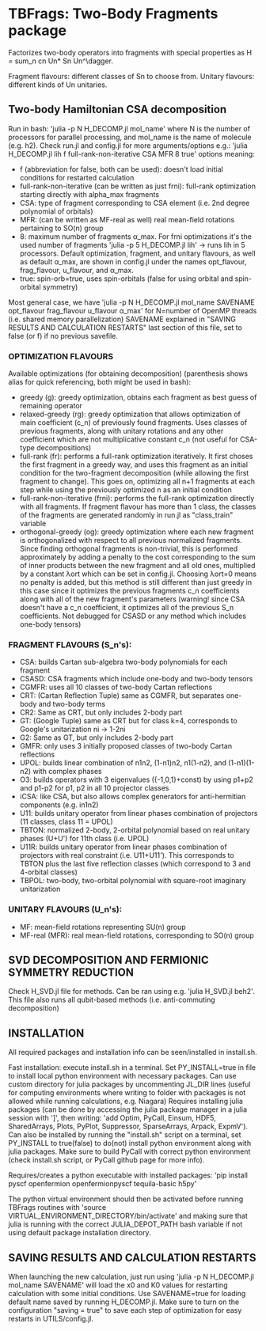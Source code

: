 #  TBFrags: Two-Body Fragments package 

Factorizes two-body operators into fragments with special properties as 
H = sum_n cn Un* Sn Un^\dagger.

Fragment flavours: different classes of Sn to choose from. Unitary flavours: different kinds of Un unitaries. 


## Two-body Hamiltonian CSA decomposition
Run in bash:
'julia -p N H_DECOMP.jl mol_name'
where N is the number of processors for parallel processing, and mol_name is the name of molecule (e.g. h2).
Check run.jl and config.jl for more arguments/options
e.g.:
'julia H_DECOMP.jl lih f full-rank-non-iterative CSA MFR 8 true'
    options meaning:
- f (abbreviation for false, both can be used): doesn't load initial conditions for restarted calculation
- full-rank-non-iterative (can be written as just frni): full-rank optimization starting directly with alpha_max fragments
- CSA: type of fragment corresponding to CSA element (i.e. 2nd degree polynomial of orbitals)
- MFR: (can be written as MF-real as well) real mean-field rotations pertaining to SO(n) group
- 8: maximum number of fragments α_max. For frni optimizations it's the used number of fragments
'julia -p 5 H_DECOMP.jl lih' -> runs lih in 5 processors. Default optimization, fragment, and unitary flavours, as well as default α_max, are shown in config.jl under the names opt_flavour, frag_flavour, u_flavour, and α_max.
- true: spin-orb=true, uses spin-orbitals (false for using orbital and spin-orbital symmetry)

Most general case, we have
'julia -p N H_DECOMP.jl mol_name SAVENAME opt_flavour frag_flavour u_flavour α_max'
for N=number of OpenMP threads (i.e. shared memory parallelization)
SAVENAME explained in "SAVING RESULTS AND CALCULATION RESTARTS" last section of this file, set to false (or f) if no previous savefile.

### OPTIMIZATION FLAVOURS
Available optimizations (for obtaining decomposition) (parenthesis shows alias for quick referencing, both might be used in bash):
- greedy (g): greedy optimization, obtains each fragment as best guess of remaining operator
- relaxed-greedy (rg): greedy optimization that allows optimization of main coefficient (c_n) of previously found fragments. Uses classes of previous fragments, along with unitary rotations and any other coefficient which are not multiplicative constant c_n (not useful for CSA-type decompositions)
- full-rank (fr): performs a full-rank optimization iteratively. It first choses the first fragment in a greedy way, and uses this fragment as an initial condition for the two-fragment decomposition (while allowing the first fragment to change). This goes on, optimizing all n+1 fragments at each step while using the previously optimized n as an initial condition
- full-rank-non-iterative (frni): performs the full-rank optimization directly with all fragments. If fragment flavour has more than 1 class, the classes of the fragments are generated randomly in run.jl as "class_train" variable
- orthogonal-greedy (og): greedy optimization where each new fragment is orthogonalized with respect to all previous normalized fragments. Since finding orthogonal fragments is non-trivial, this is performed approximately by adding a penalty to the cost corresponding to the sum of inner products between the new fragment and all old ones, multiplied by a constant λort which can be set in config.jl. Choosing λort=0 means no penalty is added, but this method is still different than just greedy in this case since it optimizes the previous fragments c_n coefficients along with all of the new fragment's parameters (warning! since CSA doesn't have a c_n coefficient, it optimizes all of the previous S_n coefficients. Not debugged for CSASD or any method which includes one-body tensors)


### FRAGMENT FLAVOURS (S_n's):
- CSA: builds Cartan sub-algebra two-body polynomials for each fragment
- CSASD: CSA fragments which include one-body and two-body tensors
- CGMFR: uses all 10 classes of two-body Cartan reflections
- CRT: (Cartan Reflection Tuple) same as CGMFR, but separates one-body and two-body terms
- CR2: Same as CRT, but only includes 2-body part
- GT: (Google Tuple) same as CRT but for class k=4, corresponds to Google's unitarization ni -> 1-2ni
- G2: Same as GT, but only includes 2-body part
- GMFR: only uses 3 initially proposed classes of two-body Cartan reflections
- UPOL: builds linear combination of n1n2, (1-n1)n2, n1(1-n2), and (1-n1)(1-n2) with complex phases
- O3: builds operators with 3 eigenvalues ({-1,0,1}+const) by using p1+p2 and p1-p2 for p1, p2 in all 10 projector classes
- iCSA: like CSA, but also allows complex generators for anti-hermitian components (e.g. in1n2)
- U11: builds unitary operator from linear phases combination of projectors (11 classes, class 11 = UPOL)
- TBTON: normalized 2-body, 2-orbital polynomial based on real unitary phases (U+U') for 11th class (i.e. UPOL)
- U11R: builds unitary operator from linear phases combination of projectors with real constraint (i.e. U11+U11'). This corresponds to TBTON plus the last five reflection classes (which correspond to 3 and 4-orbital classes)
- TBPOL: two-body, two-orbital polynomial with square-root imaginary unitarization

### UNITARY FLAVOURS (U_n's):
- MF: mean-field rotations representing SU(n) group
- MF-real (MFR): real mean-field rotations, corresponding to SO(n) group


## SVD DECOMPOSITION AND FERMIONIC SYMMETRY REDUCTION
Check H_SVD.jl file for methods. Can be ran using e.g. 'julia H_SVD.jl beh2'. This file also runs all qubit-based methods (i.e. anti-commuting decomposition)
## INSTALLATION
All required packages and installation info can be seen/installed in install.sh.

Fast installation: execute install.sh in a terminal. Set PY_INSTALL=true in file to install local python environment with necessary packages. Can use custom directory for julia packages by uncommenting JL_DIR lines (useful for computing environments where writing to folder with packages is not allowed while running calculations, e.g. Niagara)
Requires installing julia packages (can be done by accessing the julia package manager in a julia session with ']', then writing: 'add Optim, PyCall, Einsum, HDF5, SharedArrays, Plots, PyPlot, Suppressor, SparseArrays, Arpack, ExpmV'). Can also be installed by running the "install.sh" script on a terminal, set PY_INSTALL to true(false) to do(not) install python environment along with julia packages. Make sure to build PyCall with correct python environment (check install.sh script, or PyCall github page for more info).

Requires/creates a python executable with installed packages:
'pip install pyscf openfermion openfermionpyscf tequila-basic h5py'

The python virtual environment should then be activated before running TBFrags routines with
'source VIRTUAL_ENVIRONMENT_DIRECTORY/bin/activate'
and making sure that julia is running with the correct JULIA_DEPOT_PATH bash variable if not using default package installation directory.


## SAVING RESULTS AND CALCULATION RESTARTS
When launching the new calculation, just run using 'julia -p N H_DECOMP.jl mol_name SAVENAME' will load the x0 and K0 values for restarting calculation with some initial conditions. Use SAVENAME=true for loading default name saved by running H_DECOMP.jl. Make sure to turn on the configuration "saving = true" to save each step of optimization for easy restarts in UTILS/config.jl.